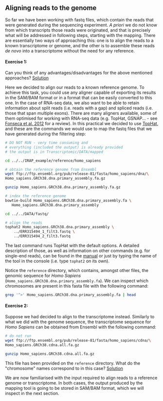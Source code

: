 ## Aligning reads to the genome
So far we have been working with fastq files, which contain the reads that were generated during the sequencing experiment. *A priori* we do not know from which transcripts those reads were originated, and that is precisely what will be addressed in following steps, starting with the mapping. There are essentially two ways of approaching this: one is to align the reads to a known transcriptome or genome, and the other is to assemble these reads *de novo* into a transcriptome without the need for any reference.

#### Exercise 1:
Can you think of any advantages/disadvantages for the above mentioned approaches?
[Solution](https://github.com/Functional-Genomics/TeachingMaterial/blob/Cancer-Genomics-07-2015/solutions/_aligning_ex1.md)

Here we decided to align our reads to a known reference genome. To achieve this task, you could use any aligner capable of exporting its results in the SAM/BAM format or in a format that can be easily converted to this one. In the case of RNA-seq data, we also want to be able to retain information about split reads (i.e. reads with a gap) and spliced reads (i.e. those that span multiple exons). There are many aligners available, some of them optimised for working with RNA-seq data (e.g. TopHat, GSNAP... - see [Fonseca et al. 2012](http://bioinformatics.oxfordjournals.org/content/28/24/3169) for a review). In this practical we decided to use [TopHat](http://ccb.jhu.edu/software/tophat/index.shtml), and these are the commands we would use to map the fastq files that we have generated during the filtering step:

```bash
# DO NOT RUN - very time consuming and 
# everything (included the output) is already provided
# the output is in Transcriptomic/DATA/mapped

cd ../../IRAP_example/reference/homo_sapiens

# obtain the reference genome from Ensembl
wget ftp://ftp.ensembl.org/pub/release-81/fasta/homo_sapiens/dna/\
Homo_sapiens.GRCh38.dna.primary_assembly.fa.gz

gunzip Homo_sapiens.GRCh38.dna.primary_assembly.fa.gz 

# index the reference genome
bowtie-build Homo_sapiens.GRCh38.dna.primary_assembly.fa \
   Homo_sapiens.GRCh38.dna.primary_assembly

cd ../../DATA/fastq/

# align the reads
tophat2 Homo_sapiens.GRCh38.dna.primary_assembly \
    ../ERR315494_1_filt3.fastq \
    ../ERR315494_2_filt3.fastq
```

The last command runs TopHat with the default options. A detailed description of those, as well as information on other commands (e.g. for single-end reads), can be found in the [manual](http://ccb.jhu.edu/software/tophat/manual.shtml) or just by typing the name of the tool in the console (i.e. type `tophat2` on its own).

Notice the `reference` directory, which contains, amongst other files, the genomic sequence for *Homo Sapiens* (`Homo_sapiens.GRCh38.dna.primary_assembly.fa`). We can inspect which chromosomes are present in this fasta file with the following command:

```bash
grep '^>' Homo_sapiens.GRCh38.dna.primary_assembly.fa | head
```

#### Exercise 2:
Suppose we had decided to align to the transcriptome instead. Similarly to what we did with the genome sequence, the transcriptome sequence for *Homo Sapiens* can be obtained from Ensembl with the following command:

```bash
# do not run
wget ftp://ftp.ensembl.org/pub/release-81/fasta/homo_sapiens/cdna/\
Homo_sapiens.GRCh38.cdna.all.fa.gz

gunzip Homo_sapiens.GRCh38.cdna.all.fa.gz
```

This file has been provided on the `reference` directory. What do the "chromosome" names correspond to in this case?
[Solution](https://github.com/Functional-Genomics/TeachingMaterial/blob/Cancer-Genomics-07-2015/solutions/_aligning_ex2.md)

We are now familiarised with the input required to align reads to a reference genome or transcriptome. In both cases, the output produced by the mapping tool is going to be stored in SAM/BAM format, which we will inspect in the next section.

